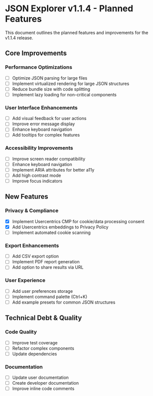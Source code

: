 # JSON Explorer v1.1.4 - Planned Features

This document outlines the planned features and improvements for the v1.1.4 release.

## Core Improvements

### Performance Optimizations
- [ ] Optimize JSON parsing for large files
- [ ] Implement virtualized rendering for large JSON structures
- [ ] Reduce bundle size with code splitting
- [ ] Implement lazy loading for non-critical components

### User Interface Enhancements
- [ ] Add visual feedback for user actions
- [ ] Improve error message display
- [ ] Enhance keyboard navigation
- [ ] Add tooltips for complex features

### Accessibility Improvements
- [ ] Improve screen reader compatibility
- [ ] Enhance keyboard navigation
- [ ] Implement ARIA attributes for better a11y
- [ ] Add high contrast mode
- [ ] Improve focus indicators

## New Features

### Privacy & Compliance
- [x] Implement Usercentrics CMP for cookie/data processing consent
- [x] Add Usercentrics embeddings to Privacy Policy
- [ ] Implement automated cookie scanning

### Export Enhancements
- [ ] Add CSV export option
- [ ] Implement PDF report generation
- [ ] Add option to share results via URL

### User Experience
- [ ] Add user preferences storage
- [ ] Implement command palette (Ctrl+K)
- [ ] Add example presets for common JSON structures

## Technical Debt & Quality

### Code Quality
- [ ] Improve test coverage
- [ ] Refactor complex components
- [ ] Update dependencies

### Documentation
- [ ] Update user documentation
- [ ] Create developer documentation
- [ ] Improve inline code comments 